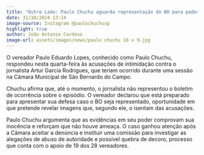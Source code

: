 ```yaml
---
title: "Outro Lado: Paulo Chuchu aguarda representação do BO para poder apresentar sua defesa"
date: 31/10/2024 13:14
image-source: Instagram @paulochuchusp
highlight: true
author: João Antonio Cardoso
image-url: assets/images/news/paulo chuchu 16 x 9.jpg
---
```


O vereador Paulo Eduardo Lopes, conhecido como Paulo Chuchu, respondeu nesta quarta-feira às acusações de intimidação contra o jornalista Artur Garcia Rodrigues, que teriam ocorrido durante uma sessão na Câmara Municipal de São Bernardo do Campo. 

Chuchu afirma que, até o momento, o jornalista não representou o boletim de ocorrência sobre o episódio. O vereador declarou que está preparado para apresentar sua defesa caso o BO seja representado, oportunidade em que pretende revelar imagens que, segundo ele, o isentam das acusações.

Paulo Chuchu argumenta que as evidências em seu poder comprovam sua inocência e reforçam que não houve ameaça. O caso ganhou atenção após a Câmara aceitar a denúncia e instituir uma comissão para investigar as alegações de abuso de autoridade e possível quebra de decoro, processo que conta com o apoio de 19 dos 28 vereadores.
